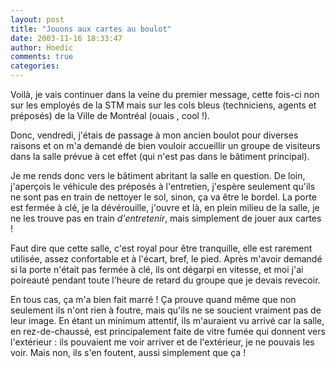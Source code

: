 ```yaml
---
layout: post
title: "Jouons aux cartes au boulot"
date: 2003-11-16 18:33:47
author: Hoedic
comments: true
categories: 
---
```



Voilà, je vais continuer dans la veine du premier message, cette fois-ci non sur les employés de la STM mais sur les cols bleus (techniciens, agents et préposés) de la Ville de Montréal (ouais , cool !).

Donc, vendredi, j'étais de passage à mon ancien boulot pour diverses raisons et on m'a demandé de bien vouloir accueillir un groupe de visiteurs dans la salle prévue à cet effet (qui n'est pas dans le bâtiment principal).

Je me rends donc vers le bâtiment abritant la salle en question. De loin, j'aperçois le véhicule des préposés à l'entretien, j'espère seulement qu'ils ne sont pas en train de nettoyer le sol, sinon, ça va être le bordel. La porte est fermée à clé, je la dévérouille, j'ouvre et là, en plein milieu de la salle, je ne les trouve pas en train *d'entretenir*, mais simplement de jouer aux cartes !

Faut dire que cette salle, c'est royal pour être tranquille, elle est rarement utilisée, assez confortable et à l'écart, bref, le pied. Après m'avoir demandé si la porte n'était pas fermée à clé, ils ont dégarpi en vitesse, et moi j'ai poireauté pendant toute l'heure de retard du groupe que je devais revecoir.

En tous cas, ça m'a bien fait marré ! Ça prouve quand même que non seulement ils n'ont rien à foutre, mais qu'ils ne se soucient vraiment pas de leur image. En étant un minimum attentif, ils m'auraient vu arrivé car la salle, en rez-de-chaussé, est principalement faite de vitre fumée qui donnent vers l'extérieur : ils pouvaient me voir arriver et de l'extérieur, je ne pouvais les voir. Mais non, ils s'en foutent, aussi simplement que ça !